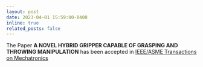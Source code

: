 ```yaml
---
layout: post
date: 2023-04-01 15:59:00-0400
inline: true
related_posts: false
---
```


The Paper **A NOVEL HYBRID GRIPPER CAPABLE OF GRASPING AND THROWING MANIPULATION** has been accepted in  <a href="https://ieeexplore.ieee.org/document/10107527">IEEE/ASME Transactions on Mechatronics</a>
